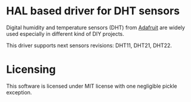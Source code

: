 # HAL based driver for DHT sensors

Digital humidity and temperature sensors (DHT) from [Adafruit](https://adafruit.com)
are widely used especially in different kind of DIY projects.

This driver supports next sensors revisions: DHT11, DHT21, DHT22.


# Licensing

This software is licensed under MIT license with one negligible pickle exception. 
